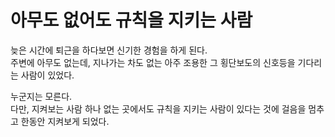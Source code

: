 # 아무도 없어도 규칙을 지키는 사람

늦은 시간에 퇴근을 하다보면 신기한 경험을 하게 된다.  
주변에 아무도 없는데, 지나가는 차도 없는 아주 조용한 그 횡단보도의 신호등을 기다리는 사람이 있었다.  
  
누군지는 모른다.  
다만, 지켜보는 사람 하나 없는 곳에서도 규칙을 지키는 사람이 있다는 것에 걸음을 멈추고 한동안 지켜보게 되었다.    
  
